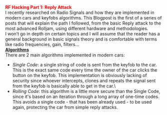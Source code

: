 <span style="color:red;">**RF Hacking Part 1: Reply Attack**</span>
\
I recently researched on Radio Signals and how they are implemented in modern cars and keyfobs algorithms.
This Blogpost is the first of a series of posts that will explain the path I followed, from the basic Reply attack to the most advanced Rolljam, using different hardware and methodologies.
\
I won’t go in depth on certain topics and I will assume that the reader has a general background in basic signals theory and is comfortable with terms like radio frequencies, gain, filters… 
\
<ins>**Algorithms**</ins>\
There are 2 main algorithms implemented in modern cars:
- *Single Code*: a single string of code is sent from the keyfob to the car. This is the exact same code every time the owner of the car clicks the button on the keyfob. This implementation is obviously lacking of security since whoever intercepts, clones and repeats the signal sent from the keyfob is basically able to get in the car.\
- *Rolling Code*: this algorithm is a little more secure than the Single Code, since it's based on an iteration through a long array of one-time codes. This avoids a single code - that has been already used - to be used again, protecting the car from simple reply attacks.
